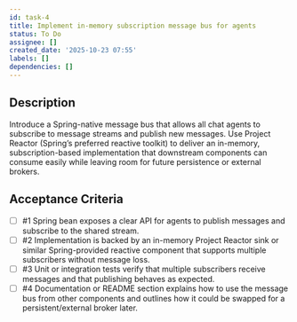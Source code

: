 ```yaml
---
id: task-4
title: Implement in-memory subscription message bus for agents
status: To Do
assignee: []
created_date: '2025-10-23 07:55'
labels: []
dependencies: []
---
```


## Description

<!-- SECTION:DESCRIPTION:BEGIN -->
Introduce a Spring-native message bus that allows all chat agents to subscribe to message streams and publish new messages. Use Project Reactor (Spring’s preferred reactive toolkit) to deliver an in-memory, subscription-based implementation that downstream components can consume easily while leaving room for future persistence or external brokers.
<!-- SECTION:DESCRIPTION:END -->

## Acceptance Criteria
<!-- AC:BEGIN -->
- [ ] #1 Spring bean exposes a clear API for agents to publish messages and subscribe to the shared stream.
- [ ] #2 Implementation is backed by an in-memory Project Reactor sink or similar Spring-provided reactive component that supports multiple subscribers without message loss.
- [ ] #3 Unit or integration tests verify that multiple subscribers receive messages and that publishing behaves as expected.
- [ ] #4 Documentation or README section explains how to use the message bus from other components and outlines how it could be swapped for a persistent/external broker later.
<!-- AC:END -->
